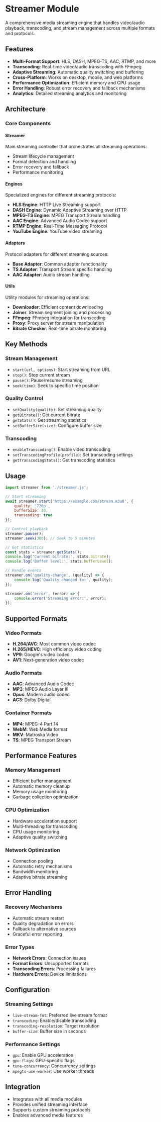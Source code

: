 # Streamer Module

A comprehensive media streaming engine that handles video/audio playback, transcoding, and stream management across multiple formats and protocols.

## Features

- **Multi-Format Support**: HLS, DASH, MPEG-TS, AAC, RTMP, and more
- **Transcoding**: Real-time video/audio transcoding with FFmpeg
- **Adaptive Streaming**: Automatic quality switching and buffering
- **Cross-Platform**: Works on desktop, mobile, and web platforms
- **Performance Optimization**: Efficient memory and CPU usage
- **Error Handling**: Robust error recovery and fallback mechanisms
- **Analytics**: Detailed streaming analytics and monitoring

## Architecture

### Core Components

#### Streamer
Main streaming controller that orchestrates all streaming operations:
- Stream lifecycle management
- Format detection and handling
- Error recovery and fallback
- Performance monitoring

#### Engines
Specialized engines for different streaming protocols:
- **HLS Engine**: HTTP Live Streaming support
- **DASH Engine**: Dynamic Adaptive Streaming over HTTP
- **MPEG-TS Engine**: MPEG Transport Stream handling
- **AAC Engine**: Advanced Audio Codec support
- **RTMP Engine**: Real-Time Messaging Protocol
- **YouTube Engine**: YouTube video streaming

#### Adapters
Protocol adapters for different streaming sources:
- **Base Adapter**: Common adapter functionality
- **TS Adapter**: Transport Stream specific handling
- **AAC Adapter**: Audio stream handling

#### Utils
Utility modules for streaming operations:
- **Downloader**: Efficient content downloading
- **Joiner**: Stream segment joining and processing
- **FFmpeg**: FFmpeg integration for transcoding
- **Proxy**: Proxy server for stream manipulation
- **Bitrate Checker**: Real-time bitrate monitoring

## Key Methods

### Stream Management
- `start(url, options)`: Start streaming from URL
- `stop()`: Stop current stream
- `pause()`: Pause/resume streaming
- `seek(time)`: Seek to specific time position

### Quality Control
- `setQuality(quality)`: Set streaming quality
- `getBitrate()`: Get current bitrate
- `getStats()`: Get streaming statistics
- `setBufferSize(size)`: Configure buffer size

### Transcoding
- `enableTranscoding()`: Enable video transcoding
- `setTranscodingProfile(profile)`: Set transcoding settings
- `getTranscodingStats()`: Get transcoding statistics

## Usage

```javascript
import streamer from './streamer.js';

// Start streaming
await streamer.start('https://example.com/stream.m3u8', {
    quality: '720p',
    bufferSize: 10,
    transcoding: true
});

// Control playback
streamer.pause();
streamer.seek(300); // Seek to 5 minutes

// Get statistics
const stats = streamer.getStats();
console.log('Current bitrate:', stats.bitrate);
console.log('Buffer level:', stats.bufferLevel);

// Handle events
streamer.on('quality-change', (quality) => {
    console.log('Quality changed to:', quality);
});

streamer.on('error', (error) => {
    console.error('Streaming error:', error);
});
```

## Supported Formats

### Video Formats
- **H.264/AVC**: Most common video codec
- **H.265/HEVC**: High efficiency video coding
- **VP9**: Google's video codec
- **AV1**: Next-generation video codec

### Audio Formats
- **AAC**: Advanced Audio Codec
- **MP3**: MPEG Audio Layer III
- **Opus**: Modern audio codec
- **AC3**: Dolby Digital

### Container Formats
- **MP4**: MPEG-4 Part 14
- **WebM**: Web Media format
- **MKV**: Matroska Video
- **TS**: MPEG Transport Stream

## Performance Features

### Memory Management
- Efficient buffer management
- Automatic memory cleanup
- Memory usage monitoring
- Garbage collection optimization

### CPU Optimization
- Hardware acceleration support
- Multi-threading for transcoding
- CPU usage monitoring
- Adaptive quality switching

### Network Optimization
- Connection pooling
- Automatic retry mechanisms
- Bandwidth monitoring
- Adaptive bitrate streaming

## Error Handling

### Recovery Mechanisms
- Automatic stream restart
- Quality degradation on errors
- Fallback to alternative sources
- Graceful error reporting

### Error Types
- **Network Errors**: Connection issues
- **Format Errors**: Unsupported formats
- **Transcoding Errors**: Processing failures
- **Hardware Errors**: Device limitations

## Configuration

### Streaming Settings
- `live-stream-fmt`: Preferred live stream format
- `transcoding`: Enable/disable transcoding
- `transcoding-resolution`: Target resolution
- `buffer-size`: Buffer size in seconds

### Performance Settings
- `gpu`: Enable GPU acceleration
- `gpu-flags`: GPU-specific flags
- `tune-concurrency`: Concurrency settings
- `mpegts-use-worker`: Use worker threads

## Integration

- Integrates with all media modules
- Provides unified streaming interface
- Supports custom streaming protocols
- Enables advanced media features 